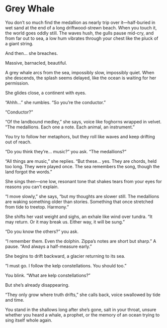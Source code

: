 # Grey Whale

You don’t so much find the medallion as nearly trip over it—half-buried in wet sand at the end of a long driftwood-strewn beach. When you touch it, the world goes oddly still. The waves hush, the gulls pause mid-cry, and from far out to sea, a low hum vibrates through your chest like the pluck of a giant string.

And then… she breaches.

Massive, barnacled, beautiful.

A grey whale arcs from the sea, impossibly slow, impossibly quiet. When she descends, the splash seems delayed, like the ocean is waiting for her permission.

She glides close, a continent with eyes.

“Ahhh…” she rumbles. “So you’re the conductor.”

“Conductor?”

“Of the landbound medley,” she says, voice like foghorns wrapped in velvet. “The medallions. Each one a note. Each animal, an instrument.”

You try to follow her metaphors, but they roll like waves and keep drifting out of reach.

“Do you think they’re… music?” you ask. “The medallions?”

“All things are music,” she replies. “But these… yes. They are chords, held too long. They were played once. The sea remembers the song, though the land forgot the words.”

She sings then—one low, resonant tone that shakes tears from your eyes for reasons you can’t explain.

“I move slowly,” she says, “but my thoughts are slower still. The medallions are waking something older than stories. Something that once stretched from tide to treetop. Harmony.”

She shifts her vast weight and sighs, an exhale like wind over tundra. “It may return. Or it may break us. Either way, it will be sung.”

“Do you know the others?” you ask.

“I remember them. Even the dolphin. Zippa’s notes are short but sharp.” A pause. “And always a half-measure early.”

She begins to drift backward, a glacier returning to its sea.

“I must go. I follow the kelp constellations. You should too.”

You blink. “What are kelp constellations?”

But she’s already disappearing.

“They only grow where truth drifts,” she calls back, voice swallowed by tide and time.

You stand in the shallows long after she’s gone, salt in your throat, unsure whether you heard a whale, a prophet, or the memory of an ocean trying to sing itself whole again.